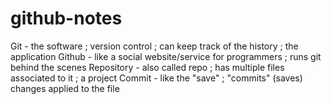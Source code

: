 # github-notes
Git - the software ; version control ; can keep track of the history ; the application 
Github - like a social website/service for programmers ; runs git behind the scenes 
Repository - also called repo ; has multiple files associated to it ; a project
Commit - like the "save" ; "commits" (saves) changes applied to the file 
